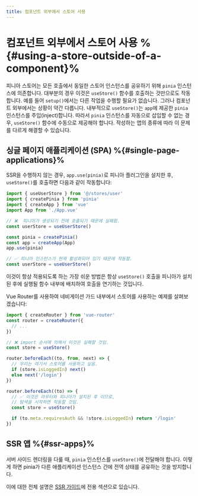 ```yaml
---
title: 컴포넌트 외부에서 스토어 사용
---
```


# 컴포넌트 외부에서 스토어 사용 %{#using-a-store-outside-of-a-component}%

<MasteringPiniaLink
  href="https://play.gumlet.io/embed/651ed1ec4c2f339c6860fd06"
  mp-link="https://masteringpinia.com/lessons/how-does-usestore-work"
  title="Using stores outside of components"
/>

피니아 스토어는 모든 호출에서 동일한 스토어 인스턴스를 공유하기 위해 `pinia` 인스턴스에 의존합니다.
대부분의 경우 이것은 `useStore()` 함수를 호출하는 것만으로도 작동합니다.
예를 들어 `setup()`에서는 다른 작업을 수행할 필요가 없습니다.
그러나 컴포넌트 외부에서는 상황이 약간 다릅니다.
내부적으로 `useStore()`는 `app`에 제공한 `pinia` 인스턴스를 주입(inject)합니다.
따라서 `pinia` 인스턴스를 자동으로 삽입할 수 없는 경우, `useStore()` 함수에 수동으로 제공해야 합니다.
작성하는 앱의 종류에 따라 이 문제를 다르게 해결할 수 있습니다.

## 싱글 페이지 애플리케이션 (SPA) %{#single-page-applications}%

SSR을 수행하지 않는 경우,
`app.use(pinia)`로 피니아 플러그인을 설치한 후,
`useStore()`를 호출하면 다음과 같이 작동합니다:

```js
import { useUserStore } from '@/stores/user'
import { createPinia } from 'pinia'
import { createApp } from 'vue'
import App from './App.vue'

// ❌  피니아가 생성되기 전에 호출되기 때문에 실패함.
const userStore = useUserStore()

const pinia = createPinia()
const app = createApp(App)
app.use(pinia)

// ✅ 피니아 인스턴스가 현재 활성화되어 있기 때문에 작동함.
const userStore = useUserStore()
```

이것이 항상 적용되도록 하는 가장 쉬운 방법은 항상 `useStore()` 호출을 피니아가 설치된 후에 실행될 함수 내부에 배치하여 호출을 연기하는 것입니다.

Vue Router를 사용하여 네비게이션 가드 내부에서 스토어를 사용하는 예제를 살펴보겠습니다:

```js
import { createRouter } from 'vue-router'
const router = createRouter({
  // ...
})

// ❌ import 순서에 의해서 이것은 실패할 것임.
const store = useStore()

router.beforeEach((to, from, next) => {
  // 우리는 여기서 스토어를 사용하고 싶음.
  if (store.isLoggedIn) next()
  else next('/login')
})

router.beforeEach((to) => {
  // ✅ 이것은 라우터와 피니아가 설치된 후 이므로,
  // 탐색을 시작하면 작동할 것임.
  const store = useStore()

  if (to.meta.requiresAuth && !store.isLoggedIn) return '/login'
})
```

## SSR 앱 %{#ssr-apps}%

서버 사이드 렌더링을 다룰 때, `pinia` 인스턴스를 `useStore()`에 전달해야 합니다. 이렇게 하면 pinia가 다른 애플리케이션 인스턴스 간에 전역 상태를 공유하는 것을 방지합니다.

이에 대한 전체 설명은 [SSR 가이드](/ssr/index.md)에 전용 섹션으로 있습니다.
